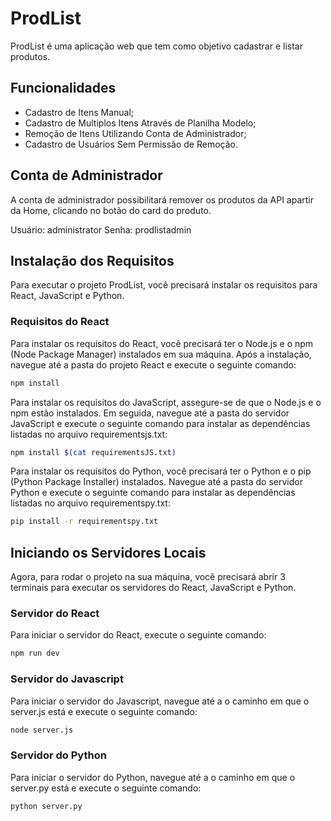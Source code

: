 # ProdList

ProdList é uma aplicação web que tem como objetivo cadastrar e listar produtos.

## Funcionalidades

- Cadastro de Itens Manual;
- Cadastro de Multiplos Itens Através de Planilha Modelo;
- Remoção de Itens Utilizando Conta de Administrador;
- Cadastro de Usuários Sem Permissão de Remoção.

## Conta de Administrador

A conta de administrador possibilitará remover os produtos da API apartir da Home, clicando no botão do card do produto.

Usuário: administrator
Senha: prodlistadmin

## Instalação dos Requisitos

Para executar o projeto ProdList, você precisará instalar os requisitos para React, JavaScript e Python.

### Requisitos do React

Para instalar os requisitos do React, você precisará ter o Node.js e o npm (Node Package Manager) instalados em sua máquina. Após a instalação, navegue até a pasta do projeto React e execute o seguinte comando:

```bash
npm install
```

Para instalar os requisitos do JavaScript, assegure-se de que o Node.js e o npm estão instalados. Em seguida, navegue até a pasta do servidor JavaScript e execute o seguinte comando para instalar as dependências listadas no arquivo requirementsjs.txt:

```bash
npm install $(cat requirementsJS.txt)
```

Para instalar os requisitos do Python, você precisará ter o Python e o pip (Python Package Installer) instalados. Navegue até a pasta do servidor Python e execute o seguinte comando para instalar as dependências listadas no arquivo requirementspy.txt:

```bash
pip install -r requirementspy.txt
```

## Iniciando os Servidores Locais

Agora, para rodar o projeto na sua máquina, você precisará abrir 3 terminais para executar os servidores do React, JavaScript e Python.

### Servidor do React

Para iniciar o servidor do React, execute o seguinte comando:

```bash
npm run dev
```

### Servidor do Javascript

Para iniciar o servidor do Javascript, navegue até a o caminho em que o server.js está e execute o seguinte comando:

```bash
node server.js
```

### Servidor do Python

Para iniciar o servidor do Python, navegue até a o caminho em que o server.py está e execute o seguinte comando:

```bash
python server.py
```